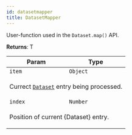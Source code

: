 ```yaml
---
id: datasetmapper
title: DatasetMapper
---
```


<a name="DatasetMapper"></a>

User-function used in the `Dataset.map()` API.

**Returns**: T

<table>
<thead>
<tr>
<th>Param</th><th>Type</th>
</tr>
</thead>
<tbody>
<tr>
<td><code>item</code></td><td><code>Object</code></td>
</tr>
<tr>
<td colspan="3"><p>Currect <a href="dataset"><code>Dataset</code></a> entry being processed.</p>
</td></tr><tr>
<td><code>index</code></td><td><code>Number</code></td>
</tr>
<tr>
<td colspan="3"><p>Position of current {Dataset} entry.</p>
</td></tr></tbody>
</table>
